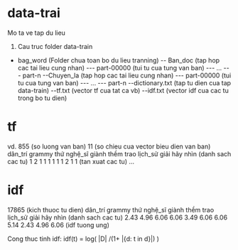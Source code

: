 # data-trai
Mo ta ve tap du lieu
1. Cau truc folder data-train
- bag_word (Folder chua toan bo du lieu tranning)
  -- Ban_doc (tap hop cac tai lieu cung nhan)
    --- part-00000 (tui tu cua tung van ban)
    --- ...
    --- part-n
  --Chuyen_la (tap hop cac tai lieu cung nhan)
    --- part-00000 (tui tu cua tung van ban)
    --- ...
    --- part-n
 --dictionary.txt (tap tu dien cua tap data-train)
 --tf.txt (vector tf cua tat ca vb)
 --idf.txt (vector idf cua cac tu trong bo tu dien)
 
# tf
vd.
855 (so luong van ban)
11 (so chieu cua vector bieu dien van ban)
dân_trí grammy thứ nghệ_sĩ giành thềm trao lịch_sử giải hãy nhìn (danh sach cac tu)
1 2 1 1 1 1 1 1 2 1 1 (tan xuat cac tu)
...

# idf
17865 (kich thuoc tu dien)
dân_trí grammy thứ nghệ_sĩ giành thềm trao lịch_sử giải hãy nhìn (danh sach cac tu)
2.43 4.96 6.06 6.06 3.49 6.06 6.06 5.14 2.43 4.96 6.06 (idf tuong ung)

Cong thuc tinh idf:
idf(t) = log( |D| /(1+ |{d: t in d}|) )
